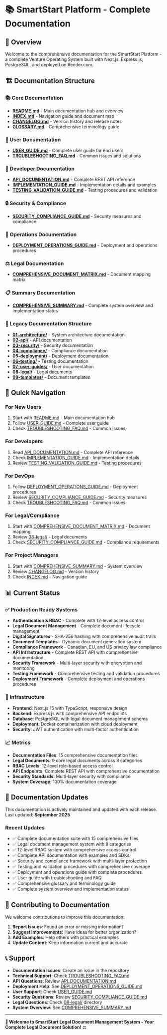 # 📚 SmartStart Platform - Complete Documentation

## 🎯 Overview

Welcome to the comprehensive documentation for the SmartStart Platform - a complete Venture Operating System built with Next.js, Express.js, PostgreSQL, and deployed on Render.com.

## 🏗️ Documentation Structure

### 📚 **Core Documentation**
- **[README.md](README.md)** - Main documentation hub and overview
- **[INDEX.md](INDEX.md)** - Navigation guide and document map
- **[CHANGELOG.md](CHANGELOG.md)** - Version history and release notes
- **[GLOSSARY.md](GLOSSARY.md)** - Comprehensive terminology guide

### 👥 **User Documentation**
- **[USER_GUIDE.md](USER_GUIDE.md)** - Complete user guide for end users
- **[TROUBLESHOOTING_FAQ.md](TROUBLESHOOTING_FAQ.md)** - Common issues and solutions

### 🔧 **Developer Documentation**
- **[API_DOCUMENTATION.md](API_DOCUMENTATION.md)** - Complete REST API reference
- **[IMPLEMENTATION_GUIDE.md](IMPLEMENTATION_GUIDE.md)** - Implementation details and examples
- **[TESTING_VALIDATION_GUIDE.md](TESTING_VALIDATION_GUIDE.md)** - Testing procedures and validation

### 🔒 **Security & Compliance**
- **[SECURITY_COMPLIANCE_GUIDE.md](SECURITY_COMPLIANCE_GUIDE.md)** - Security measures and compliance

### 🚀 **Operations Documentation**
- **[DEPLOYMENT_OPERATIONS_GUIDE.md](DEPLOYMENT_OPERATIONS_GUIDE.md)** - Deployment and operations procedures

### ⚖️ **Legal Documentation**
- **[COMPREHENSIVE_DOCUMENT_MATRIX.md](COMPREHENSIVE_DOCUMENT_MATRIX.md)** - Document mapping matrix

### 📋 **Summary Documentation**
- **[COMPREHENSIVE_SUMMARY.md](COMPREHENSIVE_SUMMARY.md)** - Complete system overview and implementation status

### 📁 **Legacy Documentation Structure**
- **[01-architecture/](01-architecture/)** - System architecture documentation
- **[02-api/](02-api/)** - API documentation
- **[03-security/](03-security/)** - Security documentation
- **[04-compliance/](04-compliance/)** - Compliance documentation
- **[05-deployment/](05-deployment/)** - Deployment documentation
- **[06-testing/](06-testing/)** - Testing documentation
- **[07-user-guides/](07-user-guides/)** - User documentation
- **[08-legal/](08-legal/)** - Legal documents
- **[09-templates/](09-templates/)** - Document templates

## 🎯 **Quick Navigation**

### **For New Users**
1. Start with [README.md](README.md) - Main documentation hub
2. Follow [USER_GUIDE.md](USER_GUIDE.md) - Complete user guide
3. Check [TROUBLESHOOTING_FAQ.md](TROUBLESHOOTING_FAQ.md) - Common issues

### **For Developers**
1. Read [API_DOCUMENTATION.md](API_DOCUMENTATION.md) - Complete API reference
2. Check [IMPLEMENTATION_GUIDE.md](IMPLEMENTATION_GUIDE.md) - Implementation details
3. Review [TESTING_VALIDATION_GUIDE.md](TESTING_VALIDATION_GUIDE.md) - Testing procedures

### **For DevOps**
1. Follow [DEPLOYMENT_OPERATIONS_GUIDE.md](DEPLOYMENT_OPERATIONS_GUIDE.md) - Deployment procedures
2. Review [SECURITY_COMPLIANCE_GUIDE.md](SECURITY_COMPLIANCE_GUIDE.md) - Security measures
3. Check [TROUBLESHOOTING_FAQ.md](TROUBLESHOOTING_FAQ.md) - Common issues

### **For Legal/Compliance**
1. Start with [COMPREHENSIVE_DOCUMENT_MATRIX.md](COMPREHENSIVE_DOCUMENT_MATRIX.md) - Document mapping
2. Review [08-legal/](08-legal/) - Legal documents
3. Check [SECURITY_COMPLIANCE_GUIDE.md](SECURITY_COMPLIANCE_GUIDE.md) - Compliance requirements

### **For Project Managers**
1. Start with [COMPREHENSIVE_SUMMARY.md](COMPREHENSIVE_SUMMARY.md) - System overview
2. Review [CHANGELOG.md](CHANGELOG.md) - Version history
3. Check [INDEX.md](INDEX.md) - Navigation guide

## 📊 **Current Status**

### **✅ Production Ready Systems**
- **Authentication & RBAC** - Complete with 12-level access control
- **Legal Document Management** - Complete document lifecycle management
- **Digital Signatures** - SHA-256 hashing with comprehensive audit trails
- **Document Templates** - Dynamic document generation system
- **Compliance Framework** - Canadian, EU, and US privacy law compliance
- **API Infrastructure** - Complete REST API with comprehensive documentation
- **Security Framework** - Multi-layer security with encryption and monitoring
- **Testing Framework** - Comprehensive testing and validation procedures
- **Deployment Framework** - Complete deployment and operations procedures

### **🚀 Infrastructure**
- **Frontend**: Next.js 15 with TypeScript, responsive design
- **Backend**: Express.js with comprehensive API endpoints
- **Database**: PostgreSQL with legal document management schema
- **Deployment**: Docker containerization with cloud deployment
- **Security**: JWT authentication with multi-factor authentication

### **📈 Metrics**
- **Documentation Files**: 15 comprehensive documentation files
- **Legal Documents**: 9 core legal documents across 8 categories
- **RBAC Levels**: 12-level role-based access control
- **API Endpoints**: Complete REST API with comprehensive documentation
- **Security Standards**: Multi-layer security with compliance
- **System Coverage**: 100% documentation coverage

## 🔄 **Documentation Updates**

This documentation is actively maintained and updated with each release. Last updated: **September 2025**

### **Recent Updates**
- ✅ Complete documentation suite with 15 comprehensive files
- ✅ Legal document management system with 8 categories
- ✅ 12-level RBAC system with comprehensive access control
- ✅ Complete API documentation with examples and SDKs
- ✅ Security and compliance framework with multi-layer protection
- ✅ Testing and validation procedures with comprehensive coverage
- ✅ Deployment and operations guide with complete procedures
- ✅ User guide with troubleshooting and FAQ
- ✅ Comprehensive glossary and terminology guide
- ✅ Complete system overview and implementation status

## 🤝 **Contributing to Documentation**

We welcome contributions to improve this documentation:

1. **Report Issues**: Found an error or missing information?
2. **Suggest Improvements**: Have ideas for better organization?
3. **Add Examples**: Help others with practical examples
4. **Update Content**: Keep information current and accurate

## 📞 **Support**

- **Documentation Issues**: Create an issue in the repository
- **Technical Support**: Check [TROUBLESHOOTING_FAQ.md](TROUBLESHOOTING_FAQ.md)
- **API Questions**: Review [API_DOCUMENTATION.md](API_DOCUMENTATION.md)
- **Deployment Help**: See [DEPLOYMENT_OPERATIONS_GUIDE.md](DEPLOYMENT_OPERATIONS_GUIDE.md)
- **User Support**: Check [USER_GUIDE.md](USER_GUIDE.md)
- **Security Questions**: Review [SECURITY_COMPLIANCE_GUIDE.md](SECURITY_COMPLIANCE_GUIDE.md)
- **Legal Questions**: Check [08-legal/](08-legal/) directory
- **System Overview**: See [COMPREHENSIVE_SUMMARY.md](COMPREHENSIVE_SUMMARY.md)

---

**🎉 Welcome to SmartStart Legal Document Management System - Your Complete Legal Document Solution!** ⚖️
